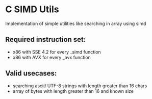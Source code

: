 # C SIMD Utils

Implementation of simple utilities like searching in array using simd

## Required instruction set:
* x86 with SSE 4.2 for every _simd function
* x86 with AVX for every _avx function

## Valid usecases:
* searching ascii/ UTF-8 strings with length greater than 16 chars 
* array of bytes with length greater than 16 and known size
